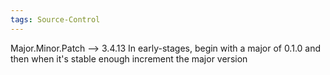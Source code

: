 ```yaml
---
tags: Source-Control
---
```

Major.Minor.Patch --> 3.4.13
In early-stages, begin with a major of 0.1.0 and then when it's stable enough increment the major version